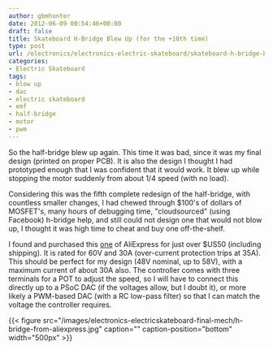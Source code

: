 ```yaml
---
author: gbmhunter
date: 2012-06-09 00:54:46+00:00
draft: false
title: Skateboard H-Bridge Blew Up (for the +10th time)
type: post
url: /electronics/electronics-electric-skateboard/skateboard-h-bridge-blew-up-for-the-10th-time
categories:
- Electric Skateboard
tags:
- blow up
- dac
- electric skateboard
- emf
- half-bridge
- motor
- pwm
---
```


So the half-bridge blew up again. This time it was bad, since it was my final design (printed on proper PCB). It is also the design I thought I had prototyped enough that I was confident that it would work. It blew up while stopping the motor suddenly from about 1/4 speed (with no load).

Considering this was the fifth complete redesign of the half-bridge, with countless smaller changes, I had chewed through $100's of dollars of MOSFET's, many hours of debugging time, "cloudsourced" (using Facebook) h-bridge help, and still could not design one that would not blow up, I thought it was high time to cheat and buy one off-the-shelf.

I found and purchased this [one](http://www.aliexpress.com/product-fm/486387907-A121-Wide-Voltage-DC12-60V-30A-1500W-PWM-Pulse-DC-Motor-Speed-Controller-Adjuster-0-100-wholesalers.html) of AliExpress for just over $US50 (including shipping). It is rated for 60V and 30A (over-current protection trips at 35A). This should be perfect for my design (48V nominal, up to 58V), with a maximum current of about 30A also. The controller comes with three terminals for a POT to adjust the speed, so I will have to connect this directly up to a PSoC DAC (if the voltages allow, but I doubt it), or more likely a PWM-based DAC (with a RC low-pass filter) so that I can match the voltage the controller requires.

{{< figure src="/images/electronics-electricskateboard-final-mech/h-bridge-from-aliexpress.jpg" caption="" caption-position="bottom" width="500px" >}}
